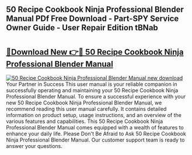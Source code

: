 ## 50 Recipe Cookbook Ninja Professional Blender Manual PDf Free Download - Part-SPY Service Owner Guide - User Repair Edition tBNab

# <h2><a href="http://bc27768.oget.top/?id=50+Recipe+Cookbook+Ninja+Professional+Blender+Manual">🔗Download New 👉🔴 50 Recipe Cookbook Ninja Professional Blender Manual</a></h2>

[![50 Recipe Cookbook Ninja Professional Blender Manual new download](https://i.imgur.com/5g1atiW.png)](http://bc27768.oget.top/?id=50+Recipe+Cookbook+Ninja+Professional+Blender+Manual)
Your Partner in Success This user manual is your reliable companion in successfully operating and maintaining your 50 Recipe Cookbook Ninja Professional Blender Manual. To ensure a successful experience with your new 50 Recipe Cookbook Ninja Professional Blender Manual, we recommend reading this user manual carefully. It contains detailed information on product setup, usage instructions, and an overview of the various features and capabilities. This 50 Recipe Cookbook Ninja Professional Blender Manual comes equipped with a wealth of features to enhance your daily life. Please Don't Be Afraid to Ask 50 Recipe Cookbook Ninja Professional Blender Manual. Our customer support team is ready to answer your questions.
